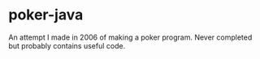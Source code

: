 poker-java
==========

An attempt I made in 2006 of making a poker program. Never completed but probably contains useful code.